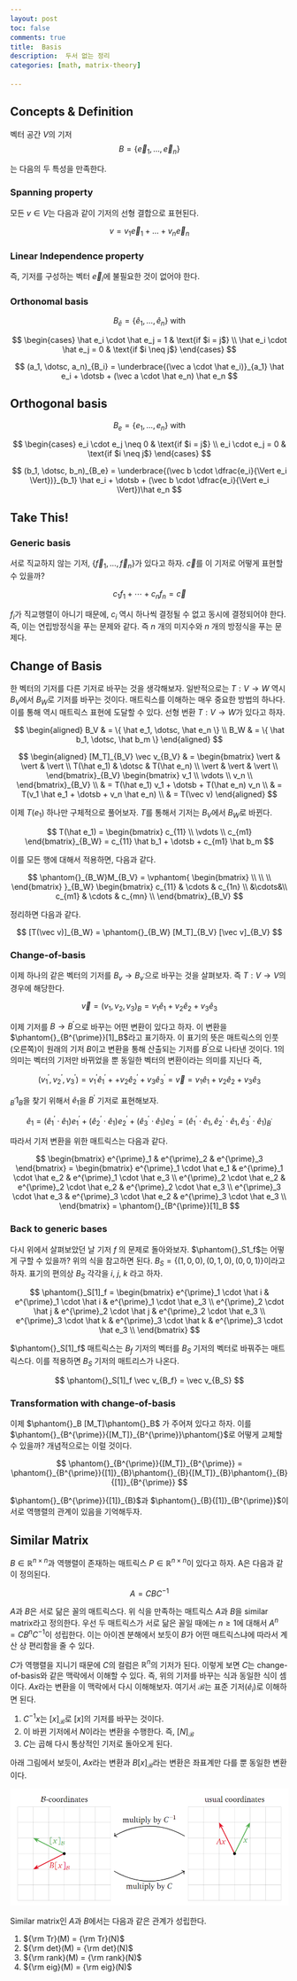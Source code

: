 ```yaml
---
layout: post
toc: false
comments: true
title:  Basis 
description:  두서 없는 정리 
categories: [math, matrix-theory]

---
```



## Concepts & Definition 

벡터 공간 $V$의 기저 
$$
B = \{ \vec e_1, \dotsc, \vec e_n\}  
$$

는 다음의 두 특성을 만족한다. 

### Spanning property 

모든 $v \in V$는 다음과 같이 기저의 선형 결합으로 표현된다. 

$$
v = v_1 \vec e_1 + \dotsc + v_n \vec e_n
$$

### Linear Independence property 

즉, 기저를 구성하는 벡터 $\vec e_i$에 불필요한 것이 없어야 한다. 

### Orthonomal basis 

$$
B_{\hat e} = \{ \hat e_1, \dotsc, \hat e_n \} \text{~with}
$$

$$
\begin{cases}
\hat e_i \cdot \hat e_j = 1 & \text{if $i = j$} \\
\hat e_i \cdot \hat e_j = 0 & \text{if $i \neq j$} 
\end{cases}
$$

$$
(a_1, \dotsc, a_n)_{B_i} = \underbrace{(\vec a \cdot \hat e_i)}_{a_1} \hat e_i + \dotsb + (\vec a \cdot \hat e_n) \hat e_n
$$

## Orthogonal basis 

$$
B_{e} = \{ e_1, \dotsc, e_n \} \text{~with}
$$

$$
\begin{cases}
e_i \cdot e_j \neq 0 & \text{if $i = j$} \\
e_i \cdot e_j = 0 & \text{if $i \neq j$} 
\end{cases}
$$

$$
(b_1, \dotsc, b_n)_{B_e} = \underbrace{(\vec b \cdot \dfrac{e_i}{\Vert e_i \Vert})}_{b_1} \hat e_i + \dotsb + (\vec b \cdot \dfrac{e_i}{\Vert e_i \Vert})\hat e_n
$$

## Take This! 

### Generic basis 

서로 직교하지 않는 기저, $\{ \vec f_1, \dotsc, \vec f_n \}$가 있다고 하자. $\vec c$를 이 기저로 어떻게 표현할 수 있을까? 

$$
c_1 f_1 + \dotsb + c_n f_n = \vec c
$$

$f_i$가 직교행렬이 아니기 때문에, $c_i$ 역시 하나씩 결정될 수 없고 동시에 결정되어야 한다. 즉, 이는 연립방정식을 푸는 문제와 같다. 즉 $n$ 개의 미지수와 $n$ 개의 방정식을 푸는 문제다. 

## Change of Basis 

한 벡터의 기저를 다른 기저로 바꾸는 것을 생각해보자. 일반적으로는 $T: V \to W$ 역시 $B_V$에서 $B_W$로 기저를 바꾸는 것이다. 매트릭스를 이해하는 매우 중요한 방법의 하나다. 이를 통해 역시 매트릭스 표현에 도달할 수 있다. 선형 번환 $T: V \to W$가 있다고 하자. 

$$
\begin{aligned}
B_V & = \{ \hat e_1, \dotsc, \hat e_n \} \\
B_W & =  \{ \hat b_1, \dotsc, \hat b_m \} 
\end{aligned}
$$

$$
\begin{aligned}
[M_T]_{B_V} \vec v_{B_V} & =
\begin{bmatrix}
\vert & \vert & \vert \\
T(\hat e_1) & \dotsc & T(\hat e_n) \\
\vert & \vert & \vert \\
\end{bmatrix}_{B_V} 
\begin{bmatrix}
v_1 \\
\vdots \\
v_n \\
\end{bmatrix}_{B_V} \\
& = T(\hat e_1) v_1 + \dotsb + T(\hat e_n) v_n \\
& = T(v_1 \hat e_1 + \dotsb + v_n \hat e_n) \\
&  = T(\vec v)
\end{aligned}
$$

이제 $T(e_1)$ 하나만 구체적으로 풀어보자. $T$를 통해서 기저는 $B_V$에서 $B_W$로 바뀐다. 

$$
T(\hat e_1) = 
\begin{bmatrix}
c_{11} \\
\vdots \\
c_{m1}
\end{bmatrix}_{B_W} = c_{11} \hat b_1 + \dotsb + c_{m1} \hat b_m
$$

이를 모든 행에 대해서 적용하면, 다음과 같다. 

$$
\phantom{}_{B_W}M_{B_V} = 
\vphantom{
\begin{bmatrix}
\\
\\
\\
\end{bmatrix}
}_{B_W}
\begin{bmatrix}
c_{11} & \cdots & c_{1n} \\
&\cdots&\\
c_{m1}  & \cdots & c_{mn} \\
\end{bmatrix}_{B_V} 
$$

정리하면 다음과 같다. 

$$
[T(\vec v)]_{B_W} = \phantom{}_{B_W} [M_T]_{B_V} [\vec v]_{B_V} 
$$

### Change-of-basis 

이제 하나의 같은 벡터의 기저를 $B_v \to B_{v^{\prime}}$으로 바꾸는 것을 살펴보자. 즉 $T: V \to V$의 경우에 해당한다. 

$$
\vec v = (v_1, v_2, v_3)_B = v_1 \hat e_1 + v_2 \hat e_2 + v_3 \hat e_3 
$$

이제 기저를 $B \to B^\prime$으로 바꾸는 어떤 변환이 있다고 하자. 이 변환을 $\phantom{}_{B^{\prime}}[1]_B$라고 표기하자. 이 표기의 뜻은 매트릭스의 인풋(오른쪽)이 원래의 기저 $B$이고 변환을 통해 산출되는 기저를 $B^{\prime}$으로 나타낸 것이다. $1$의 의미는 벡터의 기저만 바뀌었을 뿐 동일한 벡터의 변환이라는 의미를 지닌다 즉,

$$
(v^{\prime}_1, v^{\prime}_2, v^{\prime}_3) = v^{\prime}_1 \hat e^{\prime}_1 +  + v_2 \hat e^{\prime}_2 + v_3 \hat e^{\prime}_3 = \vec v = v_1 \hat e_1 + v_2 \hat e_2 + v_3 \hat e_3 
$$

$_{B^{\prime}}1_B$을 찾기 위해서 $\hat e_1$을 $B^{\prime}$ 기저로 표현해보자. 

$$
\hat e_1 = (\hat e^{\prime}_1 \cdot \hat e_1) e^{\prime}_1 + (\hat e^{\prime}_2 \cdot \hat e_1) e^{\prime}_2 + (\hat e^{\prime}_3 \cdot \hat e_1) e^{\prime}_3 = ( \hat e^{\prime}_1 \cdot \hat e_1,  \hat e^{\prime}_2 \cdot \hat e_1 ,  \hat e^{\prime}_3 \cdot \hat e_1  )_{B^{\prime}}
$$

따라서 기저 변환을 위한 매트릭스는 다음과 같다. 

$$
\begin{bmatrix}
e^{\prime}_1 & e^{\prime}_2 & e^{\prime}_3 
\end{bmatrix} = 
\begin{bmatrix}
e^{\prime}_1 \cdot \hat e_1  & e^{\prime}_1 \cdot \hat e_2 & e^{\prime}_1 \cdot \hat e_3 \\
e^{\prime}_2 \cdot \hat e_2  & e^{\prime}_2 \cdot \hat e_2 & e^{\prime}_2 \cdot \hat e_3 \\
e^{\prime}_3 \cdot \hat e_3  & e^{\prime}_3 \cdot \hat e_2 & e^{\prime}_3 \cdot \hat e_3 \\ 
\end{bmatrix} = 
\phantom{}_{B^{\prime}}[1]_B
$$

### Back to generic bases

다시 위에서 살펴보았던 날 기저 $f$ 의 문제로 돌아와보자. $\phantom{}_S1_f$는 어떻게 구할 수 있을까? 위의 식을 참고하면 된다. $B_S = \{(1,0,0), (0,1,0), (0,0,1)\}$이라고 하자. 표기의 편의상 $B_S$ 각각을 $i$, $j$, $k$ 라고 하자. 


$$
\phantom{}_S[1]_f = 
\begin{bmatrix}
e^{\prime}_1 \cdot \hat i  & e^{\prime}_1 \cdot \hat i & e^{\prime}_1 \cdot \hat e_3 \\
e^{\prime}_2 \cdot \hat j  & e^{\prime}_2 \cdot \hat j & e^{\prime}_2 \cdot \hat e_3 \\
e^{\prime}_3 \cdot \hat k  & e^{\prime}_3 \cdot \hat k & e^{\prime}_3 \cdot \hat e_3 \\ 
\end{bmatrix} 
$$

$\phantom{}_S[1]_f$ 매트릭스는 $B_f$ 기저의 벡터를 $B_S$ 기저의 벡터로 바꿔주는 매트릭스다. 이를 적용하면 $B_S$ 기저의 매트리스가 나온다. 

$$
\phantom{}_S[1]_f \vec v_{B_f} = \vec v_{B_S}
$$

### Transformation with change-of-basis 

이제 $\phantom{}_B [M_T]\phantom{}_B$ 가 주어져 있다고 하자. 이를 $\phantom{}_{B^{\prime}}{[M_T]}_{B^{\prime}}\phantom{}$로 어떻게 교체할 수 있을까? 개념적으로는 이럴 것이다. 

$$
\phantom{}_{B^{\prime}}{[M_T]}_{B^{\prime}} = \phantom{}_{B^{\prime}}{[1]}_{B}\phantom{}_{B}{[M_T]}_{B}\phantom{}_{B}{[1]}_{B^{\prime}}
$$

$\phantom{}_{B^{\prime}}{[1]}_{B}$과 $\phantom{}_{B}{[1]}_{B^{\prime}}$이 서로 역행렬의 관계이 있음을 기억해두자. 

## Similar Matrix

$B \in \mathbb R^{n \times n}$과 역행렬이 존재하는 매트릭스 $P \in \mathbb R^{n \times n}$이 있다고 하자. A은 다음과 같이 정의된다. 

$$
A = C B C^{-1}
$$

$A$과 $B$은 서로 닮은 꼴의 매트릭스다. 위 식을 만족하는 매트릭스 $A$과 $B$을 similar matrix라고 정의한다. 우선 두 매트릭스가 서로 닮은 꼴일 때에는 $n \geq 1$에 대해서 $A^n = C B^n C^{-1}$이 성립한다. 이는 아이겐 분해에서 보듯이 $B$가 어떤 매트릭스냐에 따라서 계산 상 편리함을 줄 수 있다. 

$C$가 역행렬을 지니기 때문에 $C$의 컬럼은 $\mathbb R^n$의 기저가 된다. 이렇게 보면 $C$는 change-of-basis와 같은 맥락에서 이해할 수 있다. 즉, 위의 기저를 바꾸는 식과 동일한 식이 셈이다. $A x$라는 변환을 이 맥락에서 다시 이해해보자. 여기서 $\mathcal B$는 표준 기저($\hat e_i$)로 이해하면 된다. 

1. $C^{-1} x$는 $[x]_{\mathcal B}$로 $[x]$의 기저를 바꾸는 것이다. 
2. 이 바뀐 기저에서 $N$이라는 변환을 수행한다. 즉, $[N]_{\mathcal B}$
3. $C$는 곱해 다시 통상적인 기저로 돌아오게 된다. 

아래 그림에서 보듯이, $Ax$라는 변환과 $B[x]_{\mathcal B}$라는 변환은 좌표계만 다를 뿐 동일한 변환이다. 

![enter image description here](https://github.com/anarinsk/lostineconomics-v2-1/blob/master/images/basis/coord.png?raw=true)

Similar matrix인 $A$과 $B$에서는 다음과 같은 관계가 성립한다. 

1. ${\rm Tr}(M) = {\rm Tr}(N)$
2. ${\rm det}(M) = {\rm det}(N)$
3. ${\rm rank}(M) = {\rm rank}(N)$
4. ${\rm eig}(M) = {\rm eig}(N)$


<!--stackedit_data:
eyJoaXN0b3J5IjpbLTIwODI0NjMxOTYsMjA0MTI0NTg0NSwtMT
I0NTQ5NzgyMSwyMDgxNDEyNDU5LC0xODE5NzQwOTc0LC0yMTA0
NzE4MjUyLDM2NDc3Njk2LDE2NzA2NzYzNjksLTE1NDQ5MTMxND
gsMjM5NjEzODUwLC04MzI4MjA4Nl19
-->